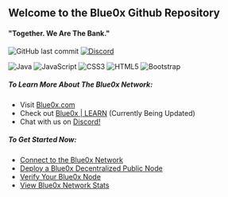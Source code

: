 ## Welcome to the Blue0x Github Repository

#### "Together. We Are The Bank."

![GitHub last commit](https://img.shields.io/github/last-commit/theBlue0x/exchange?color=success)  [![Discord](https://img.shields.io/discord/823558528212008961?logo=discord)](https://discord.gg/EbBWRSPW63)

![Java](https://badges.aleen42.com/src/java.svg)
![JavaScript](https://img.shields.io/badge/-JavaScript-black?style=flat-square&logo=javascript)
![CSS3](https://img.shields.io/badge/-CSS3-1572B6?style=flat-square&logo=css3)
![HTML5](https://img.shields.io/badge/-HTML5-E34F26?style=flat-square&logo=html5&logoColor=white)
![Bootstrap](https://img.shields.io/badge/-Bootstrap-563D7C?style=flat-square&logo=bootstrap)

##### To Learn More About The Blue0x Network:

- Visit [Blue0x.com](https://blue0x.com)
- Check out [Blue0x | LEARN](https://learn.blue0x.com) (Currently Being Updated)
- Chat with us on [Discord!](https://discord.gg/EbBWRSPW63)

##### To Get Started Now:
- [Connect to the Blue0x Network](https://learn.blue0x.com/connect)
- [Deploy a Blue0x Decentralized Public Node](https://learn.blue0x.com/connect/vps)
- [Verify Your Blue0x Node](https://blue0x.com/node.html)
- [View Blue0x Network Stats](https://blue0x.com/status.html)
 

















